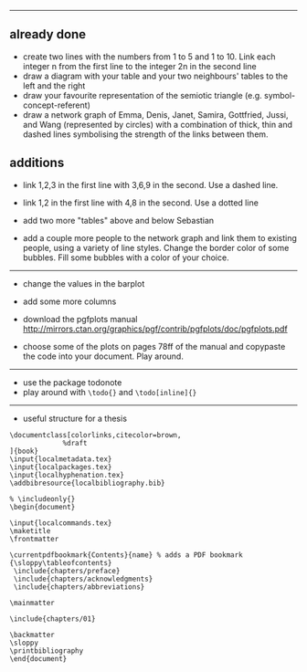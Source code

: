 ----
## already done
- create two lines with the numbers from 1 to 5 and 1 to 10. Link each integer n from the first line to the integer 2n in the second line
- draw a diagram with your table and your two neighbours' tables to the left and the right
- draw your favourite representation of the semiotic triangle (e.g. symbol-concept-referent)
- draw a network graph of Emma, Denis, Janet, Samira, Gottfried, Jussi, and Wang (represented by circles) with a combination of thick, thin and dashed lines symbolising the strength of the links between them. 

## additions 
- link 1,2,3 in the first line with 3,6,9 in the second. Use a dashed line. 
- link 1,2 in the first line with 4,8 in the second. Use a dotted line

- add two more "tables" above and below Sebastian

- add a couple more people to the network graph and link them to existing people, using a variety of line styles. Change the border color of some bubbles. Fill some bubbles with a color of your choice. 

----
- change the values in the barplot
- add some more columns 

- download the pgfplots manual http://mirrors.ctan.org/graphics/pgf/contrib/pgfplots/doc/pgfplots.pdf
- choose some of the plots on pages 78ff of the manual and copypaste the code into your document. Play around.

----
- use the package todonote
- play around with `\todo{}` and `\todo[inline]{}`

----
- useful structure for a thesis

```
\documentclass[colorlinks,citecolor=brown,
             %draft
]{book}
\input{localmetadata.tex}
\input{localpackages.tex}
\input{localhyphenation.tex}
\addbibresource{localbibliography.bib}

% \includeonly{}
\begin{document} 
 
\input{localcommands.tex} 
\maketitle
\frontmatter 

\currentpdfbookmark{Contents}{name} % adds a PDF bookmark
{\sloppy\tableofcontents}
 \include{chapters/preface}
 \include{chapters/acknowledgments}
 \include{chapters/abbreviations} 

\mainmatter

\include{chapters/01}

\backmatter
\sloppy
\printbibliography
\end{document} 
```
